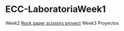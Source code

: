 # ECC-LaboratoriaWeek1
Week2  [Rock paper scissors proyect](https://github.com/mackyjava/PiedraPapelTijera)
Week3
Proyectos
